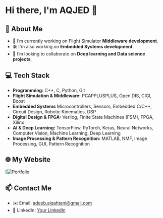 # Hi there, I'm AQJED 👋

## 🚀 About Me
- 🔭 I’m currently working on Flight Simulator **Middleware development**.
- 🛠️ I'm also working on **Embedded Systems development**.
- 👯 I’m looking to collaborate on **Deep learning and Data science projects**.

## 💻 Tech Stack
- **Programming:** C++, C, Python, Git
- **Flight Simulation & Middleware:** PCAPPLUSPLUS, Open DIS, CIGI, Boost
- **Embedded Systems** Microcontrollers, Sensors, Embedded C/C++, Circuit Design, Robotic Kinematics, DSP
- **Digital Design & FPGA:** Verilog, Finite State Machines (FSM), FPGA, Xilinx
- **AI & Deep Learning:** TensorFlow, PyTorch, Keras, Neural Networks, Computer Vision, Machine Learning, Deep Learning
- **Image Processing & Pattern Recognition:** MATLAB, NMF, Image Processing, GUI, Pattern Recognition

## 🌐 My Website
[![Portfolio](https://aqjed.github.io/Portfolio/)


## 📫 Contact Me
- ✉️ Email: adeeb.alqahtani@gmail.com
- 💼 LinkedIn: [Your LinkedIn](www.linkedin.com/in/adalqahtani)
